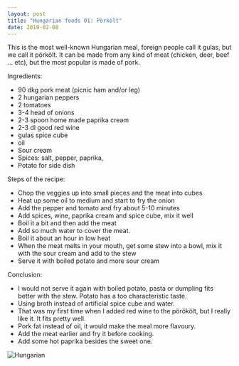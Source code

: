 ```yaml
---
layout: post
title: "Hungarian foods 01: Pörkölt"
date: 2019-02-08
---
```


This is the most well-known Hungarian meal, foreign people call it gulas, but we call it pörkölt. It can be made from any kind of meat (chicken, deer, beef ... etc), but the most popular is made of pork.

Ingredients:
  *  90 dkg pork meat (picnic ham and/or leg)
  *  2 hungarian peppers
  *  2 tomatoes
  *  3-4 head of onions
  *  2-3 spoon home made paprika cream
  *  2-3 dl good red wine
  *  gulas spice cube
  *  oil
  *  Sour cream
  *  Spices: salt, pepper, paprika,
  *  Potato for side dish

Steps of the recipe:
  *  Chop the veggies up into small pieces and the meat into cubes
  *  Heat up some oil to medium and start to fry the onion
  *  Add the pepper and tomato and fry about 5-10 minutes
  *  Add spices, wine, paprika cream and spice cube, mix it well
  *  Boil it a bit and then add the meat
  *  Add so much water to cover the meat.
  *  Boil it about an hour in low heat
  *  When the meat melts in your mouth, get some stew into a bowl, mix it with the sour cream and add to the stew
  *  Serve it with boiled potato and more sour cream

Conclusion:
  *  I would not serve it again with boiled potato, pasta or dumpling fits better with the stew. Potato has a too characteristic taste.
  *  Using broth instead of artificial spice cube and water.
  *  That was my first time when I added red wine to the pörökölt, but I really like it. It fits pretty well.
  *  Pork fat instead of oil, it would make the meal more flavoury.
  *  Add the meat earlier and fry it before cooking.
  *  Add some hot paprika besides the sweet one.


![Hungarian](http://franyek.github.io/images/2019-02-08-hungarian-foods-01-porkolt.jpg)

